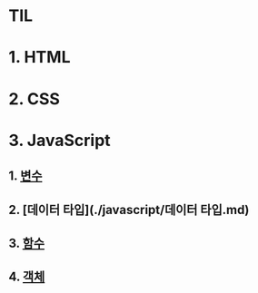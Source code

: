 # TIL

# 1. HTML

# 2. CSS

# 3. JavaScript

## 1. [변수](./javascript/변수.md)

## 2. [데이터 타입](./javascript/데이터 타입.md)

## 3. [함수](./javascript/함수.md)

## 4. [객체](./javascript/객체.md)
